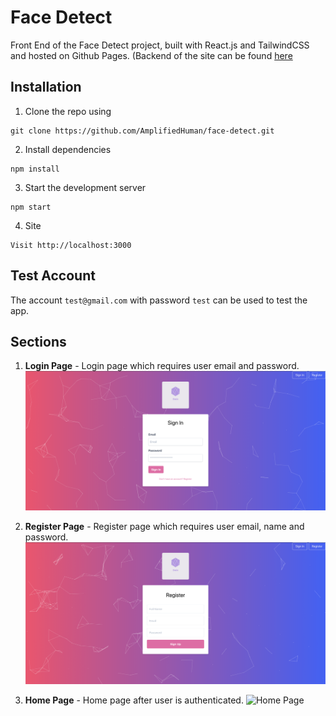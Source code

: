 # Face Detect

Front End of the Face Detect project, built with React.js and TailwindCSS and hosted on Github Pages. (Backend of the site can be found [here](https://github.com/AmplifiedHuman/face-detect-backend)

## Installation
1.  Clone the repo using
    
```
git clone https://github.com/AmplifiedHuman/face-detect.git
```
    
2.  Install dependencies
    
```
npm install
```

3.  Start the development server   
```
npm start
```

4. Site 
```
Visit http://localhost:3000
```

## Test Account
The account `test@gmail.com` with password `test` can be used to test the app.

## Sections

1. **Login Page** - Login page which requires user email and password.
![Login Page](./screenshots/login.png?raw=true)

2. **Register Page** - Register page which requires user email, name and password.
![Register Page](./screenshots/register.png?raw=true)

3. **Home Page** - Home page after user is authenticated.
![Home Page](./screenshots/home.png?raw=true)

